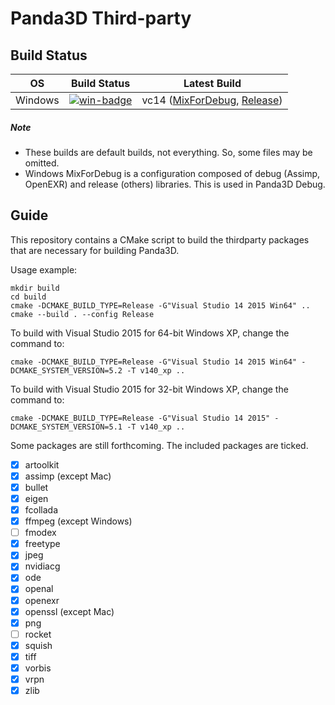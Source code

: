 # Panda3D Third-party

## Build Status

| OS       | Build Status             | Latest Build                                                  |
| :------: | :----------------------: | :-----------------------------------------------------------: |
| Windows  | [![win-badge]][win-link] | vc14 ([MixForDebug][win-mixfordebug], [Release][win-release]) |

[win-badge]: https://ci.appveyor.com/api/projects/status/4bq68rpiw5dr27y4/branch/develop?svg=true "AppVeyor build status"
[win-link]: https://ci.appveyor.com/project/bluekyu/panda3d-thirdparty/branch/develop "AppVeyor build link"
[win-mixfordebug]: https://ci.appveyor.com/api/projects/bluekyu/panda3d-thirdparty/artifacts/panda3d-thirdparty.7z?branch=develop&job=Configuration%3A+MixForDebug "Download latest build (MixForDebug)"
[win-release]: https://ci.appveyor.com/api/projects/bluekyu/panda3d-thirdparty/artifacts/panda3d-thirdparty.7z?branch=develop&job=Configuration%3A+Release "Download latest build (Release)"

##### Note
- These builds are default builds, not everything. So, some files may be omitted.
- Windows MixForDebug is a configuration composed of debug (Assimp, OpenEXR) and release (others) libraries.
  This is used in Panda3D Debug.



## Guide
This repository contains a CMake script to build the thirdparty packages that
are necessary for building Panda3D.

Usage example:

    mkdir build
    cd build
    cmake -DCMAKE_BUILD_TYPE=Release -G"Visual Studio 14 2015 Win64" ..
    cmake --build . --config Release

To build with Visual Studio 2015 for 64-bit Windows XP, change the command to:

    cmake -DCMAKE_BUILD_TYPE=Release -G"Visual Studio 14 2015 Win64" -DCMAKE_SYSTEM_VERSION=5.2 -T v140_xp ..

To build with Visual Studio 2015 for 32-bit Windows XP, change the command to:

    cmake -DCMAKE_BUILD_TYPE=Release -G"Visual Studio 14 2015" -DCMAKE_SYSTEM_VERSION=5.1 -T v140_xp ..

Some packages are still forthcoming.  The included packages are ticked.
- [x] artoolkit
- [x] assimp (except Mac)
- [x] bullet
- [x] eigen
- [x] fcollada
- [x] ffmpeg (except Windows)
- [ ] fmodex
- [x] freetype
- [x] jpeg
- [x] nvidiacg
- [x] ode
- [x] openal
- [x] openexr
- [x] openssl (except Mac)
- [x] png
- [ ] rocket
- [x] squish
- [x] tiff
- [x] vorbis
- [x] vrpn
- [x] zlib
